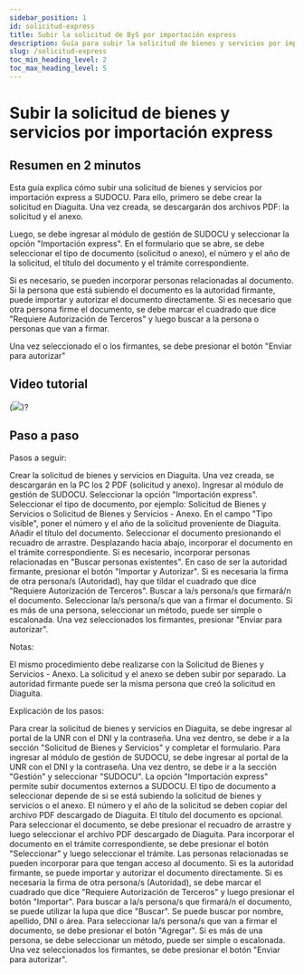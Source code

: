 ```yaml
---
sidebar_position: 1
id: solicitud-express
title: Subir la solicitud de ByS por importación express
description: Guía para subir la solicitud de bienes y servicios por importación express
slug: /solicitud-express
toc_min_heading_level: 2
toc_max_heading_level: 5
---
```


# Subir la solicitud de bienes y servicios por importación express

## Resumen en 2 minutos

Esta guía explica cómo subir una solicitud de bienes y servicios por importación express a SUDOCU. Para ello, primero se debe crear la solicitud en Diaguita. Una vez creada, se descargarán dos archivos PDF: la solicitud y el anexo.

Luego, se debe ingresar al módulo de gestión de SUDOCU y seleccionar la opción "Importación express". En el formulario que se abre, se debe seleccionar el tipo de documento (solicitud o anexo), el número y el año de la solicitud, el título del documento y el trámite correspondiente.

Si es necesario, se pueden incorporar personas relacionadas al documento. Si la persona que está subiendo el documento es la autoridad firmante, puede importar y autorizar el documento directamente. Si es necesario que otra persona firme el documento, se debe marcar el cuadrado que dice "Requiere Autorización de Terceros" y luego buscar a la persona o personas que van a firmar.

Una vez seleccionado el o los firmantes, se debe presionar el botón "Enviar para autorizar"

## Video tutorial

(![](https://youtu.be/yKNxeF4KMsY))?

## Paso a paso

Pasos a seguir:

Crear la solicitud de bienes y servicios en Diaguita. Una vez creada, se descargarán en la PC los 2 PDF (solicitud y anexo).
Ingresar al módulo de gestión de SUDOCU.
Seleccionar la opción "Importación express".
Seleccionar el tipo de documento, por ejemplo: Solicitud de Bienes y Servicios o Solicitud de Bienes y Servicios - Anexo.
En el campo "Tipo visible", poner el número y el año de la solicitud proveniente de Diaguita.
Añadir el título del documento.
Seleccionar el documento presionando el recuadro de arrastre.
Desplazando hacia abajo, incorporar el documento en el trámite correspondiente.
Si es necesario, incorporar personas relacionadas en "Buscar personas existentes".
En caso de ser la autoridad firmante, presionar el botón "Importar y Autorizar".
Si es necesaria la firma de otra persona/s (Autoridad), hay que tildar el cuadrado que dice "Requiere Autorización de Terceros".
Buscar a la/s persona/s que firmará/n el documento.
Seleccionar la/s persona/s que van a firmar el documento.
Si es más de una persona, seleccionar un método, puede ser simple o escalonada.
Una vez seleccionados los firmantes, presionar "Enviar para autorizar".

Notas:

El mismo procedimiento debe realizarse con la Solicitud de Bienes y Servicios - Anexo.
La solicitud y el anexo se deben subir por separado.
La autoridad firmante puede ser la misma persona que creó la solicitud en Diaguita.

Explicación de los pasos:

Para crear la solicitud de bienes y servicios en Diaguita, se debe ingresar al portal de la UNR con el DNI y la contraseña. Una vez dentro, se debe ir a la sección "Solicitud de Bienes y Servicios" y completar el formulario.
Para ingresar al módulo de gestión de SUDOCU, se debe ingresar al portal de la UNR con el DNI y la contraseña. Una vez dentro, se debe ir a la sección "Gestión" y seleccionar "SUDOCU".
La opción "Importación express" permite subir documentos externos a SUDOCU.
El tipo de documento a seleccionar depende de si se está subiendo la solicitud de bienes y servicios o el anexo.
El número y el año de la solicitud se deben copiar del archivo PDF descargado de Diaguita.
El título del documento es opcional.
Para seleccionar el documento, se debe presionar el recuadro de arrastre y luego seleccionar el archivo PDF descargado de Diaguita.
Para incorporar el documento en el trámite correspondiente, se debe presionar el botón "Seleccionar" y luego seleccionar el trámite.
Las personas relacionadas se pueden incorporar para que tengan acceso al documento.
Si es la autoridad firmante, se puede importar y autorizar el documento directamente.
Si es necesaria la firma de otra persona/s (Autoridad), se debe marcar el cuadrado que dice "Requiere Autorización de Terceros" y luego presionar el botón "Importar".
Para buscar a la/s persona/s que firmará/n el documento, se puede utilizar la lupa que dice "Buscar". Se puede buscar por nombre, apellido, DNI o área.
Para seleccionar la/s persona/s que van a firmar el documento, se debe presionar el botón "Agregar".
Si es más de una persona, se debe seleccionar un método, puede ser simple o escalonada.
Una vez seleccionados los firmantes, se debe presionar el botón "Enviar para autorizar".
